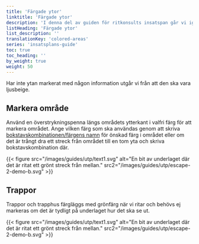 ```yaml
---
title: 'Färgade ytor'
linktitle: 'Färgade ytor'
description: 'I denna del av guiden för ritkonsults insatspan går vi igenom hur du ska markera rum som ska gråläggas, hyllor och övrig inredning som du vill ha med på insatsplanen.'
listHeading: 'Färgade ytor'
list_description: ''
translationKey: 'colored-areas'
series: 'insatsplans-guide'
toc: true
toc_heading: ''
by_weight: true
weight: 50
---
```


Har inte ytan markerat med någon information utgår vi från att den ska vara ljusbeige.

## Markera område

Använd en överstrykningspenna längs områdets ytterkant i valfri färg för att markera området. Ange vilken färg som ska användas genom att skriva [bokstavskombinationen/färgens namn](/guider/insatsplan-enkel/färger) för önskad färg i området eller om det är trångt dra ett streck från området till en tom yta och skriva bokstavskombination där.

{{< figure src="/images/guides/utp/text1.svg" alt="En bit av underlaget där det är ritat ett grönt streck från mellan." src2="/images/guides/utp/escape-2-demo-b.svg" >}}

## Trappor

Trappor och trapphus färgläggs med grönfärg när vi ritar och behövs ej markeras om det är tydligt på underlaget hur det ska se ut.

{{< figure src="/images/guides/utp/text1.svg" alt="En bit av underlaget där det är ritat ett grönt streck från mellan." src2="/images/guides/utp/escape-2-demo-b.svg" >}}
